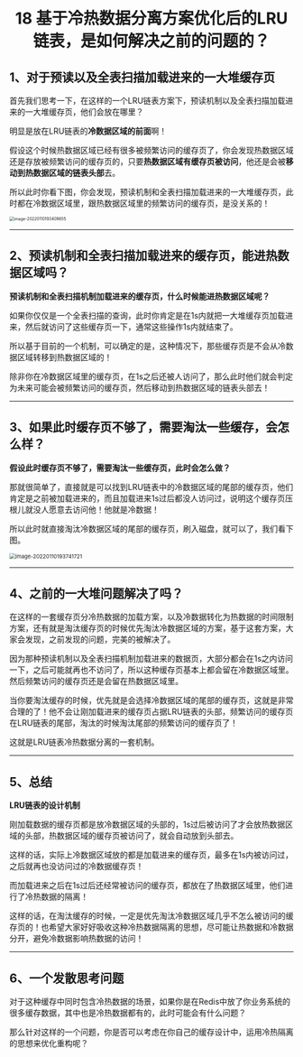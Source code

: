 <h1 align="center">18 基于冷热数据分离方案优化后的LRU链表，是如何解决之前的问题的？</h1>





## 1、对于预读以及全表扫描加载进来的一大堆缓存页



首先我们思考一下，在这样的一个LRU链表方案下，预读机制以及全表扫描加载进来的一大堆缓存页，他们会放在哪里？

明显是放在LRU链表的**冷数据区域的前面**啊！

假设这个时候热数据区域已经有很多被频繁访问的缓存页了，你会发现热数据区域还是存放被频繁访问的缓存页的，只要**热数据区域有缓存页被访问**，他还是会被**移动到热数据区域的链表头部**去。

所以此时你看下图，你会发现，预读机制和全表扫描加载进来的一大堆缓存页，此时都在冷数据区域里，跟热数据区域里的频繁访问的缓存页，是没关系的！

<img src="https://studyimages.oss-cn-beijing.aliyuncs.com/img/mysql/01-33/202210201128142.png" alt="image-20220110193409655" style="zoom:50%;" />



---

## 2、预读机制和全表扫描加载进来的缓存页，能进热数据区域吗？



**预读机制和全表扫描机制加载进来的缓存页，什么时候能进热数据区域呢？**

如果你仅仅是一个全表扫描的查询，此时你肯定是在1s内就把一大堆缓存页加载进来，然后就访问了这些缓存页一下，通常这些操作1s内就结束了。

所以基于目前的一个机制，可以确定的是，这种情况下，那些缓存页是不会从冷数据区域转移到热数据区域的！

除非你在冷数据区域里的缓存页，在1s之后还被人访问了，那么此时他们就会判定为未来可能会被频繁访问的缓存页，然后移动到热数据区域的链表头部去！



---

## 3、如果此时缓存页不够了，需要淘汰一些缓存，会怎么样？



**假设此时缓存页不够了，需要淘汰一些缓存页，此时会怎么做？**

那就很简单了，直接就是可以找到LRU链表中的冷数据区域的尾部的缓存页，他们肯定是之前被加载进来的，而且加载进来1s过后都没人访问过，说明这个缓存页压根儿就没人愿意去访问他！他就是冷数据！

所以此时就直接淘汰冷数据区域的尾部的缓存页，刷入磁盘，就可以了，我们看下图。

<img src="https://studyimages.oss-cn-beijing.aliyuncs.com/img/mysql/01-33/202210201128143.png" alt="image-20220110193741721" style="zoom:67%;" />



---

## 4、之前的一大堆问题解决了吗？



在这样的一套缓存页分冷热数据的加载方案，以及冷数据转化为热数据的时间限制方案，还有就是淘汰缓存页的时候优先淘汰冷数据区域的方案，基于这套方案，大家会发现，之前发现的问题，完美的被解决了。

因为那种预读机制以及全表扫描机制加载进来的数据页，大部分都会在1s之内访问一下，之后可能就再也不访问了，所以这种缓存页基本上都会留在冷数据区域里。然后频繁访问的缓存页还是会留在热数据区域里。

当你要淘汰缓存的时候，优先就是会选择冷数据区域的尾部的缓存页，这就是非常合理的了！他不会让刚加载进来的缓存页占据LRU链表的头部，频繁访问的缓存页在LRU链表的尾部，淘汰的时候淘汰尾部的频繁访问的缓存页了！

这就是LRU链表冷热数据分离的一套机制。



---

## 5、总结



**LRU链表的设计机制**

刚加载数据的缓存页都是放冷数据区域的头部的，1s过后被访问了才会放热数据区域的头部，热数据区域的缓存页被访问了，就会自动放到头部去。

这样的话，实际上冷数据区域放的都是加载进来的缓存页，最多在1s内被访问过，之后就再也没访问过的冷数据缓存页！

而加载进来之后在1s过后还经常被访问的缓存页，都放在了热数据区域里，他们进行了冷热数据的隔离！

这样的话，在淘汰缓存的时候，一定是优先淘汰冷数据区域几乎不怎么被访问的缓存页的！也希望大家好好吸收这种冷热数据隔离的思想，尽可能让热数据和冷数据分开，避免冷数据影响热数据的访问！



---

## 6、一个发散思考问题



对于这种缓存中同时包含冷热数据的场景，如果你是在Redis中放了你业务系统的很多缓存数据，其中也是冷热数据都有的，此时可能会有什么问题？

那么针对这样的一个问题，你是否可以考虑在你自己的缓存设计中，运用冷热隔离的思想来优化重构呢？
